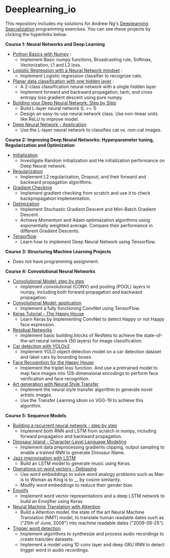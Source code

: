 # Deeplearning_io
This repository includes my solutions for Andrew Ng's [Deeplearning Specialization](https://www.coursera.org/specializations/deep-learning) programming exercises.
You can see these projects by clicking the hyperlinks below.

**Course 1: Neural Networks and Deep Learning**
- [Python Basics with Numpy](https://github.com/XuShaoming/Deeplearning_io/blob/master/Neural_Networks_and_Deep_Learning/Python%2BBasics%2BWith%2BNumpy%2Bv3.ipynb) :
  - Implement Basic numpy functions, Broadcasting rule, Softmax, Vectorization, L1 and L2 loss.
- [Logistic Regression with a Neural Network mindset](https://github.com/XuShaoming/Deeplearning_io/blob/master/Neural_Networks_and_Deep_Learning/Logistic%2BRegression%2Bwith%2Ba%2BNeural%2BNetwork%2Bmindset%2Bv5.ipynb) :
  - Implement Logistic regression classifier to recognize cats. 
- [Planar data classification with one hidden layer](https://github.com/XuShaoming/Deeplearning_io/blob/master/Neural_Networks_and_Deep_Learning/Planar%2Bdata%2Bclassification%2Bwith%2Bone%2Bhidden%2Blayer%2Bv5.ipynb) : 
  - A 2-class classification neural network with a single hidden layer
  - Implement forward and backward propagation, tanh, and cross entropy loss gradient descent using pure numpy.
- [Building your Deep Neural Network: Step by Step](https://github.com/XuShaoming/Deeplearning_io/blob/master/Neural_Networks_and_Deep_Learning/Building%2Byour%2BDeep%2BNeural%2BNetwork%2B-%2BStep%2Bby%2BStep%2Bv8.ipynb)
  - Build L-layer neural network (L >= 1)
  - Design an easy-to-use neural network class. Use non-linear units like ReLU to improve model.
- [Deep Neural Network - Application](https://github.com/XuShaoming/Deeplearning_io/blob/master/Neural_Networks_and_Deep_Learning/Deep%2BNeural%2BNetwork%2B-%2BApplication%2Bv8.ipynb)
  - Use the L-layer neural network to classifies cat vs. non-cat images.
  
**Course 2: Improving Deep Neural Networks: Hyperparameter tuning, Regularization and Optimization**
- [Initialization](https://github.com/XuShaoming/Deeplearning_io/blob/master/Hyperparameter_tuning_Regularization_and_Optimization/Initialization.ipynb)
  - Investigate Random initialization and He initialization performance on Deep Neural network.
- [Regularization](https://github.com/XuShaoming/Deeplearning_io/blob/master/Hyperparameter_tuning_Regularization_and_Optimization/Regularization%2B-%2Bv2.ipynb)
  - Implement L2 regularization, Dropout, and their forward and backward propagation algorithms. 
- [Gradient Checking](https://github.com/XuShaoming/Deeplearning_io/blob/master/Hyperparameter_tuning_Regularization_and_Optimization/Gradient%2BChecking%2Bv1.ipynb)
  - Implement gradient checking from scratch and use it to check backpropagation implementation.
- [Optimization](https://github.com/XuShaoming/Deeplearning_io/blob/master/Hyperparameter_tuning_Regularization_and_Optimization/Optimization%2Bmethods.ipynb)
  - Implement Stochastic Gradient Descent and Mini-Batch Gradient Descent.
  - Achieve Momentum and Adam optimiazation algorithms using exponentially weighted average. Compare their performance in different Gradient Descents. 
- [Tensorflow](https://github.com/XuShaoming/Deeplearning_io/blob/master/Hyperparameter_tuning_Regularization_and_Optimization/Tensorflow%2BTutorial.ipynb)
  - Learn how to implement Deep Neural Network using Tensorflow.

**Course 3: Structuring Machine Learning Projects**
- Does not have programming assignment.

**Course 4: Convolutional Neural Networks**
- [Convolutional Model: step by step](https://github.com/XuShaoming/Deeplearning_io/blob/master/Convolutional_Neural_Networks/Convolution%2Bmodel%2B-%2BStep%2Bby%2BStep%2B-%2Bv2.ipynb)
  - implement convolutional (CONV) and pooling (POOL) layers in numpy, including both forward propagation and backward propagation.
- [Convolutional Model: application](https://github.com/XuShaoming/Deeplearning_io/blob/master/Convolutional_Neural_Networks/Convolution%2Bmodel%2B-%2BApplication%2B-%2Bv1.ipynb)
  - Implement a fully functioning ConvNet using TensorFlow.
- [Keras Tutorial - The Happy House](https://github.com/XuShaoming/Deeplearning_io/blob/master/Convolutional_Neural_Networks/Keras%2B-%2BTutorial%2B-%2BHappy%2BHouse%2Bv2.ipynb)
  - Learn Keras by implementing ConvNet to detect Happy or not Happy face expression.
- [Residual Networks](https://github.com/XuShaoming/Deeplearning_io/blob/master/Convolutional_Neural_Networks/Residual%2BNetworks%2B-%2Bv2.ipynb)
  - Implement basic building blocks of ResNets to achieve the state-of-the-art neural network (50 layers) for image classification. 
- [Car detection with YOLOv2](https://github.com/XuShaoming/Deeplearning_io/blob/master/Convolutional_Neural_Networks/Autonomous%2Bdriving%2Bapplication%2B-%2BCar%2Bdetection%2B-%2Bv3.ipynb)
  - Implement YOLO object detection model on a car detection dataset and label cars by bounding boxes.
- [Face Recognition for the Happy House](https://github.com/XuShaoming/Deeplearning_io/blob/master/Convolutional_Neural_Networks/Face%2BRecognition%2Bfor%2Bthe%2BHappy%2BHouse%2B-%2Bv3.ipynb)
  - Implement the triplet loss function. And use a pretrained model to map face images into 128-dimensional encodings to perform face verification and face recognition.
- [Art generation with Neural Style Transfer](https://github.com/XuShaoming/Deeplearning_io/blob/master/Convolutional_Neural_Networks/Art%2BGeneration%2Bwith%2BNeural%2BStyle%2BTransfer%2B-%2Bv2.ipynb)
  - Implement the neural style transfer algorithm to generate novel artistic images.
  - Use the Transfer Learning idiom on VGG-19 to achieve this algorithm.

**Course 5: Sequence Models**
- [Building a recurrent neural network - step by step](https://github.com/XuShaoming/Deeplearning_io/blob/master/Sequence_Models/Building%2Ba%2BRecurrent%2BNeural%2BNetwork%2B-%2BStep%2Bby%2BStep%2B-%2Bv3.ipynb)
  - Implement both RNN and LSTM from scratch in numpy, including forward propagation and backward propagation.
- [Dinosaur Island - Character-Level Language Modeling](https://github.com/XuShaoming/Deeplearning_io/blob/master/Sequence_Models/Dinosaurus%2BIsland%2B--%2BCharacter%2Blevel%2Blanguage%2Bmodel%2Bfinal%2B-%2Bv3.ipynb)
  - Implement data preprocessing gradients clipping, output sampling to enable a trained RNN to generate Dinosaur Name.
- [Jazz improvisation with LSTM](https://github.com/XuShaoming/Deeplearning_io/blob/master/Sequence_Models/Improvise%2Ba%2BJazz%2BSolo%2Bwith%2Ban%2BLSTM%2BNetwork%2B-%2Bv3.py)
  - Build an LSTM model to generate music using Keras.
- [Operations on word vectors - Debiasing](https://github.com/XuShaoming/Deeplearning_io/blob/master/Sequence_Models/Operations%2Bon%2Bword%2Bvectors%2B-%2Bv2.ipynb)
  - Use word embeddings to solve word analogy problems such as Man is to Woman as King is to __ by cosine similarity.
  - Modify word embeddings to reduce their gender bias.
- [Emojify](https://github.com/XuShaoming/Deeplearning_io/blob/master/Sequence_Models/Emojify%2B-%2Bv2.ipynb)
  - Implement word vector representations and a deep LSTM network to build an Emojifier using Keras. 
- [Neural Machine Translation with Attention](https://github.com/XuShaoming/Deeplearning_io/blob/master/Sequence_Models/Neural%2Bmachine%2Btranslation%2Bwith%2Battention%2B-%2Bv4.ipynb)
  - Build a Attention model, the state of the art Neural Machine Translation (NMT) model, to translate human readable dates such as ("25th of June, 2009") into machine readable dates ("2009-06-25").
- [Trigger word detection](https://github.com/XuShaoming/Deeplearning_io/blob/master/Sequence_Models/Trigger%2Bword%2Bdetection%2B-%2Bv1.ipynb)
  - Implement algorithms to synthesize and process audio recordings to create train/dev datasets.
  - Implement a model using 1D conv layer and deep GRU RNN to detect trigger word in audio recordings.


 

  
  
 

  






